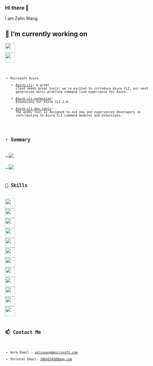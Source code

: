 ### Hi there 👋

I am Zelin Wang.

## 🔭 I’m currently working on
<code><img height="32" src="https://cdn.jsdelivr.net/npm/simple-icons@v5/icons/microsoft.svg"/></img></a>
<code><img height="32" src="https://cdn.jsdelivr.net/npm/simple-icons@v5/icons/microsoftazure.svg"/></img></a>
- Microsoft Azure
  - [Azure-cli](https://github.com/Azure/azure-cli): A great cloud needs great tools; we're excited to introduce Azure CLI, our next generation multi-platform command line experience for Azure.
  - [Azure-cli-extension](https://github.com/Azure/azure-cli-extensions): Extensions for Azure CLI 2.0.
  - [Azure-cli-dev-tools](https://github.com/Azure/azure-cli-dev-tools): The azdev tool is designed to aid new and experienced developers in contributing to Azure CLI command modules and extensions.

## ⚡ Summary

<a href="https://github.com/anuraghazra/github-readme-stats">
  <img align="center" src="https://github-readme-stats.vercel.app/api?username=wangzelin007&count_private=true&show_icons=true&theme=dark" />
</a>
<a href="https://github.com/anuraghazra/convoychat">
  <img align="center" src="https://github-readme-stats.vercel.app/api/top-langs/?username=wangzelin007&langs_count=8&theme=dark&count_private=true&layout=compact&hide=javascript,html,css,CoffeeScript&card_width=250" />
</a>

## 🌱 Skills

<code><img height="32" src="https://cdn.jsdelivr.net/npm/simple-icons@v5/icons/ansible.svg"/></code>
<code><img height="32" src="https://cdn.jsdelivr.net/npm/simple-icons@v5/icons/css3.svg"/></code>
<code><img height="32" src="https://cdn.jsdelivr.net/npm/simple-icons@v5/icons/etcd.svg"></code>
<code><img height="32" src="https://cdn.jsdelivr.net/npm/simple-icons@v5/icons/flask.svg"></code>
<code><img height="32" src="https://cdn.jsdelivr.net/npm/simple-icons@v5/icons/html5.svg"></code>
<code><img height="32" src="https://cdn.jsdelivr.net/npm/simple-icons@v5/icons/javascript.svg"></code>
<code><img height="32" src="https://cdn.jsdelivr.net/npm/simple-icons@v5/icons/linux.svg"></code>
<code><img height="32" src="https://cdn.jsdelivr.net/npm/simple-icons@v5/icons/macos.svg"></code>
<code><img height="32" src="https://cdn.jsdelivr.net/npm/simple-icons@v5/icons/mysql.svg"></code>
<code><img height="32" src="https://cdn.jsdelivr.net/npm/simple-icons@v5/icons/openstack.svg"></code>
<code><img height="32" src="https://cdn.jsdelivr.net/npm/simple-icons@v5/icons/postgresql.svg"></code>
<code><img height="32" src="https://cdn.jsdelivr.net/npm/simple-icons@v5/icons/redis.svg"></code>

## 📫 Contact Me

- Work Email : zelinwang@microsoft.com
- Personal Email: 1064534588@qq.com
